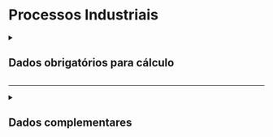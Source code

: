 # Processos Industriais

<details>
  <summary><strong><h2>Dados obrigatórios para cálculo</strong></summary>

|Campo no Supabase	|Valores GHG|
|---|---|
`categoria_de_emissoes`|_PROCESSOS INDUSTRIAIS_|
|[gwp_id](https://github.com/ZNIT-Tech/documentation/blob/main/Gases.md)|Gás de Efeito Estufa (GEE)|
|`consumo_anual`|Emissões _(t GEE)_|

### Industrias - IPCC
|Campos no Supabase|Valores GHG|
|---|---|
`categoria_de_emissoes`|_INDUSTRIAS - IPCC_|
[gwp_id](https://github.com/ZNIT-Tech/documentation/blob/main/Gases.md)|Gás ou composto|
`horas_trabalhadas`|Horas trabalhadas
`chamine_1`|Emissão da chaminé 1
`chamine_2`|Emissão da chaminé 2
`chamine_3`|Emissão da chaminé 3

</details>

---

<details>
  <summary><h2><strong>Dados complementares</strong></summary>

|Campo no Supabase|Valor|
|---|---|
|`cnpj_fornecedor`|CNPJ Fornecedor|
|`nome_fornecedor`|Nome Fornecedor|
`numero_do_documento`|Chave da NFe|
`natureza_da_operao`|Natureza da operação|
`cdigo_do_produto`|Codigo produto|
`ncm`|NCM|
`un`|Unidade de medida|
`quant`|Quantidade|
`peso_nf`|Peso|
`endereco_do_experdidor`|Endereço do remetente|
`endereco_do_destinatrio`|Endereço do destinatário|


</details>
